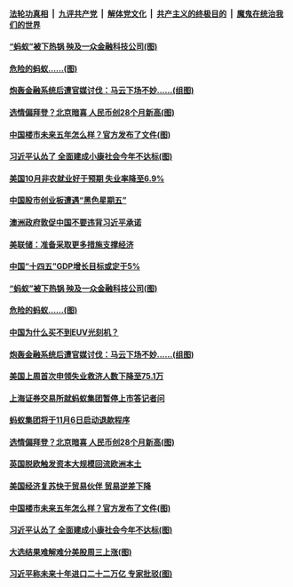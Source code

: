 

####  [法轮功真相](../../../../basic/blob/master/README.md?t=11070131) &nbsp;|&nbsp; [九评共产党](../../../../9ping.md/blob/master/README.md?t=11070131) &nbsp;|&nbsp; [解体党文化](../../../../jtdwh.md/blob/master/README.md?t=11070131)  &nbsp;|&nbsp; [共产主义的终极目的](../../../../gczydzjmd.md/blob/master/README.md?t=11070131) &nbsp;|&nbsp; [魔鬼在统治我们的世界](../../../../mgztzwmdsj.md/blob/master/README.md?t=11070131) 

#### [“蚂蚁”被下热锅 殃及一众金融科技公司(图)](../pages/p5/951653.md?t=11070131) 

#### [危险的蚂蚁……(图)](../pages/p5/951631.md?t=11070131) 

#### [炮轰金融系统后遭官媒讨伐：马云下场不妙……(组图)](../pages/p5/951615.md?t=11070131) 

#### [选情偏拜登？北京暗喜 人民币创28个月新高(图)](../pages/p5/951579.md?t=11070131) 

#### [中国楼市未来五年怎么样？官方发布了文件(图)](../pages/p5/951486.md?t=11070131) 

#### [习近平认怂了 全面建成小康社会今年不达标(图)](../pages/p5/951487.md?t=11070131) 

#### [美国10月非农就业好于预期 失业率降至6.9%](../pages/p5/951703.md?t=11070131) 

#### [中国股市创业板遭遇“黑色星期五”](../pages/p5/951699.md?t=11070131) 

#### [澳洲政府敦促中国不要违背习近平承诺](../pages/p5/951693.md?t=11070131) 

#### [美联储：准备采取更多措施支撑经济](../pages/p5/951687.md?t=11070131) 

#### [中国“十四五”GDP增长目标或定于5%](../pages/p5/951684.md?t=11070131) 

#### [“蚂蚁”被下热锅 殃及一众金融科技公司(图)](../pages/p5/951653.md?t=11070131) 


#### [危险的蚂蚁……(图)](../pages/p5/951631.md?t=11070131) 

#### [中国为什么买不到EUV光刻机？](../pages/p5/951621.md?t=11070131) 

#### [炮轰金融系统后遭官媒讨伐：马云下场不妙……(组图)](../pages/p5/951615.md?t=11070131) 

#### [美国上周首次申领失业救济人数下降至75.1万](../pages/p5/951592.md?t=11070131) 

#### [上海证券交易所就蚂蚁集团暂停上市答记者问](../pages/p5/951584.md?t=11070131) 

#### [蚂蚁集团将于11月6日启动退款程序](../pages/p5/951581.md?t=11070131) 

#### [选情偏拜登？北京暗喜 人民币创28个月新高(图)](../pages/p5/951579.md?t=11070131) 

#### [英国脱欧触发资本大规模回流欧洲本土](../pages/p5/951561.md?t=11070131) 

#### [美国经济复苏快于贸易伙伴 贸易逆差下降](../pages/p5/951560.md?t=11070131) 

#### [中国楼市未来五年怎么样？官方发布了文件(图)](../pages/p5/951486.md?t=11070131) 

#### [习近平认怂了 全面建成小康社会今年不达标(图)](../pages/p5/951487.md?t=11070131) 

#### [大选结果难解难分美股周三上涨(图)](../pages/p5/951511.md?t=11070131) 

#### [习近平称未来十年进口二十二万亿 专家批驳(图)](../pages/p5/951506.md?t=11070131) 

